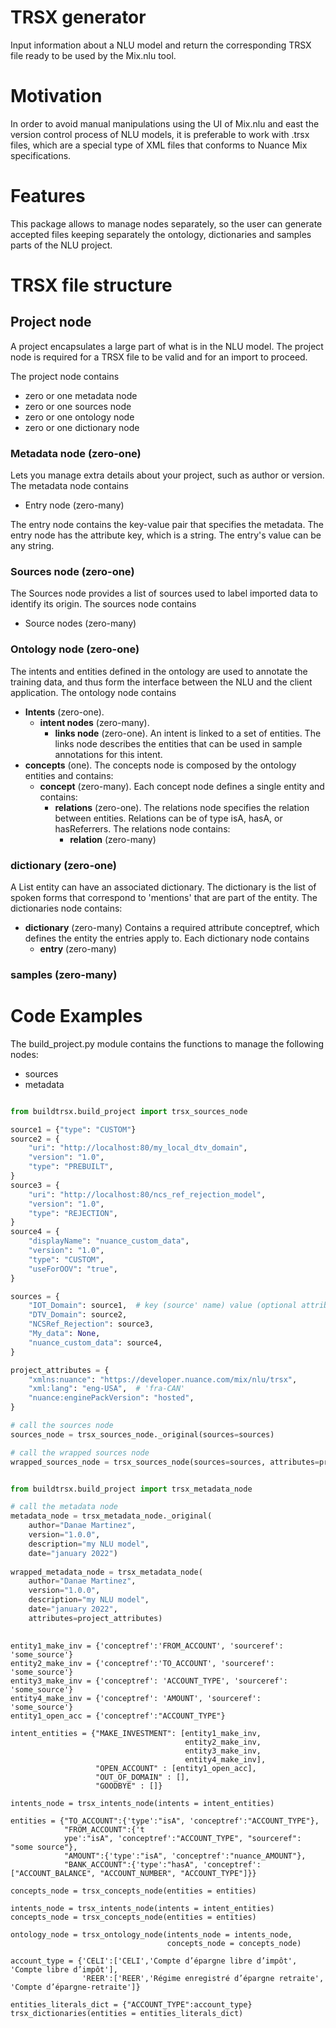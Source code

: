 
# TRSX generator

Input information about a NLU model and return the corresponding TRSX file ready 
to be used by the Mix.nlu tool.

# Motivation

In order to avoid manual manipulations using the UI of Mix.nlu and east the 
version control process of NLU models, it is preferable to work with .trsx 
files, which are a special type of XML files that conforms to Nuance Mix 
specifications.

# Features

This package allows to manage nodes separately, so the user can generate 
accepted files keeping separately the ontology, dictionaries and samples parts 
of the NLU project. 

# TRSX file structure 

## Project node

A project encapsulates a large part of what is in the NLU model. The project 
node is required for a TRSX file to be valid and for an import to proceed.

The project node contains 

- zero or one metadata node
- zero or one sources node 
- zero or one ontology node 
- zero or one dictionary node 

### Metadata node (zero-one)

Lets you manage extra details about your project, such as author or version.
The metadata node contains

- Entry node (zero-many)

The entry node contains the key-value pair that specifies the metadata. The 
entry node has the attribute key, which is a string. The entry's value can be 
any string.
        
### Sources node (zero-one)

The Sources node provides a list of sources used to label imported data to 
identify its origin. The sources node contains
    
- Source nodes (zero-many)
        
### Ontology node (zero-one)

The intents and entities defined in the ontology are used to annotate the 
training data, and thus form the interface between the NLU and the client 
application. The ontology node contains

- **Intents** (zero-one).
    - **intent nodes** (zero-many).
        - **links node** (zero-one).
        An intent is linked to a set of entities. The links node describes the 
        entities that can be used in sample annotations for this intent.
- **concepts** (one).
The concepts node is composed by the ontology entities and contains:
    - **concept** (zero-many).
    Each concept node defines a single entity and contains:
        - **relations** (zero-one).
        The relations node specifies the relation between entities. Relations 
        can be of type isA, hasA, or hasReferrers. The relations node contains:
            - **relation** (zero-many) 
                
### dictionary (zero-one)

A List entity can have an associated dictionary. The dictionary is the list of spoken forms that correspond to 
'mentions' that are part of the entity. The dictionaries node contains:
  - **dictionary** (zero-many) Contains a required attribute conceptref, which defines the entity the entries 
  apply to. Each dictionary node contains 
    - **entry** (zero-many)
            
### samples (zero-many)
    

# Code Examples

The build_project.py module contains the functions to manage the following nodes: 

- sources 
- metadata 

```python

from buildtrsx.build_project import trsx_sources_node

source1 = {"type": "CUSTOM"}
source2 = {
    "uri": "http://localhost:80/my_local_dtv_domain",
    "version": "1.0",
    "type": "PREBUILT",
}
source3 = {
    "uri": "http://localhost:80/ncs_ref_rejection_model",
    "version": "1.0",
    "type": "REJECTION",
}
source4 = {
    "displayName": "nuance_custom_data",
    "version": "1.0",
    "type": "CUSTOM",
    "useForOOV": "true",
}

sources = {
    "IOT_Domain": source1,  # key (source' name) value (optional attributes)
    "DTV_Domain": source2,
    "NCSRef_Rejection": source3,
    "My_data": None,
    "nuance_custom_data": source4,
}

project_attributes = {
    "xmlns:nuance": "https://developer.nuance.com/mix/nlu/trsx",
    "xml:lang": "eng-USA",  # 'fra-CAN'
    "nuance:enginePackVersion": "hosted",
}

# call the sources node
sources_node = trsx_sources_node._original(sources=sources)

# call the wrapped sources node
wrapped_sources_node = trsx_sources_node(sources=sources, attributes=project_attributes)

```  

```python

from buildtrsx.build_project import trsx_metadata_node

# call the metadata node
metadata_node = trsx_metadata_node._original(
    author="Danae Martinez",
    version="1.0.0",
    description="my NLU model",
    date="january 2022")
    
wrapped_metadata_node = trsx_metadata_node(
    author="Danae Martinez",
    version="1.0.0",
    description="my NLU model",
    date="january 2022",
    attributes=project_attributes)    
    
```


```  
entity1_make_inv = {'conceptref':'FROM_ACCOUNT', 'sourceref': 'some_source'}
entity2_make_inv = {'conceptref':'TO_ACCOUNT', 'sourceref': 'some_source'}
entity3_make_inv = {'conceptref': 'ACCOUNT_TYPE', 'sourceref': 'some_source'}
entity4_make_inv = {'conceptref': 'AMOUNT', 'sourceref': 'some_source'}
entity1_open_acc = {'conceptref':"ACCOUNT_TYPE"}

intent_entities = {"MAKE_INVESTMENT": [entity1_make_inv, 
                                       entity2_make_inv, 
                                       entity3_make_inv, 
                                       entity4_make_inv],
                   "OPEN_ACCOUNT" : [entity1_open_acc],
                   "OUT_OF_DOMAIN" : [],
                   "GOODBYE" : []}

intents_node = trsx_intents_node(intents = intent_entities)
``` 

``` 
entities = {"TO_ACCOUNT":{'type':"isA", 'conceptref':"ACCOUNT_TYPE"},
            "FROM_ACCOUNT":{'t
            ype':"isA", 'conceptref':"ACCOUNT_TYPE", "sourceref": "some source"},
            "AMOUNT":{'type':"isA", 'conceptref':"nuance_AMOUNT"},
            "BANK_ACCOUNT":{'type':"hasA", 'conceptref':["ACCOUNT_BALANCE", "ACCOUNT_NUMBER", "ACCOUNT_TYPE"]}}
            
concepts_node = trsx_concepts_node(entities = entities)            
```  

``` 
intents_node = trsx_intents_node(intents = intent_entities)
concepts_node = trsx_concepts_node(entities = entities)

ontology_node = trsx_ontology_node(intents_node = intents_node,
                                   concepts_node = concepts_node)
```  

```  
account_type = {'CELI':['CELI','Compte d’épargne libre d’impôt', 'Compte libre d’impôt'],
                'REER':['REER','Régime enregistré d’épargne retraite', 'Compte d’épargne-retraite']}

entities_literals_dict = {"ACCOUNT_TYPE":account_type}
trsx_dictionaries(entities = entities_literals_dict)
```  


